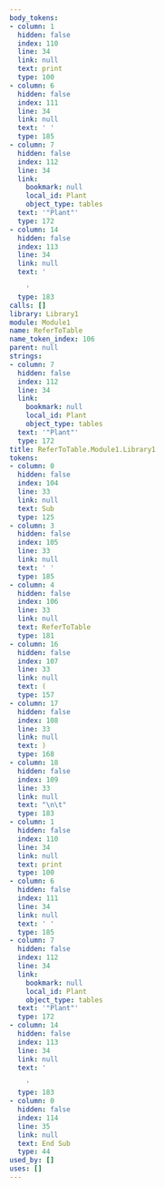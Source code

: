 ```yaml
---
body_tokens:
- column: 1
  hidden: false
  index: 110
  line: 34
  link: null
  text: print
  type: 100
- column: 6
  hidden: false
  index: 111
  line: 34
  link: null
  text: ' '
  type: 185
- column: 7
  hidden: false
  index: 112
  line: 34
  link:
    bookmark: null
    local_id: Plant
    object_type: tables
  text: '"Plant"'
  type: 172
- column: 14
  hidden: false
  index: 113
  line: 34
  link: null
  text: '

    '
  type: 183
calls: []
library: Library1
module: Module1
name: ReferToTable
name_token_index: 106
parent: null
strings:
- column: 7
  hidden: false
  index: 112
  line: 34
  link:
    bookmark: null
    local_id: Plant
    object_type: tables
  text: '"Plant"'
  type: 172
title: ReferToTable.Module1.Library1
tokens:
- column: 0
  hidden: false
  index: 104
  line: 33
  link: null
  text: Sub
  type: 125
- column: 3
  hidden: false
  index: 105
  line: 33
  link: null
  text: ' '
  type: 185
- column: 4
  hidden: false
  index: 106
  line: 33
  link: null
  text: ReferToTable
  type: 181
- column: 16
  hidden: false
  index: 107
  line: 33
  link: null
  text: (
  type: 157
- column: 17
  hidden: false
  index: 108
  line: 33
  link: null
  text: )
  type: 168
- column: 18
  hidden: false
  index: 109
  line: 33
  link: null
  text: "\n\t"
  type: 183
- column: 1
  hidden: false
  index: 110
  line: 34
  link: null
  text: print
  type: 100
- column: 6
  hidden: false
  index: 111
  line: 34
  link: null
  text: ' '
  type: 185
- column: 7
  hidden: false
  index: 112
  line: 34
  link:
    bookmark: null
    local_id: Plant
    object_type: tables
  text: '"Plant"'
  type: 172
- column: 14
  hidden: false
  index: 113
  line: 34
  link: null
  text: '

    '
  type: 183
- column: 0
  hidden: false
  index: 114
  line: 35
  link: null
  text: End Sub
  type: 44
used_by: []
uses: []
---
```

